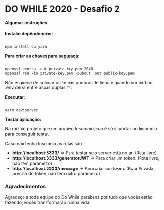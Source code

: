 # DO WHILE 2020 - Desafio 2

#### Algumas instruções


**Instalar depêndencias:**

```

npm install ou yarn

```

**Para criar as chaves para seguraça:**

```

openssl genrsa -out private-key.pem 2048
openssl rsa -in private-key.pem -pubout -out public-key.pem

```

Não esquece de colocar os ```\n``` nas quebras de linha e quando vor add no .env deixa entre aspas duplas ```""```.

**Executar:**

```

yarn dev:server

```

**Testar aplicação:**

Na raiz do projeto que um arquivo *Insomnia.json* é só importar no Insomnia para conseguir testar.

Caso não tenha Insomnia as rotas são

* **http://localhost:3333/** => Para testar se o server está no ar. (Rota livre)
* **http://localhost:3333/generatorJWT** => Para criar um token. (Rota livre, não tem parâmetro)
* **http://localhost:3333/message** => Para criar um token. (Rota Privada precisa do token, não tem outro parâmetro)

### Agradecimentos

Agradeço a toda equipe do Do While parabéns por tudo que vocês estão fazendo, vocês transformarão minha vida!
